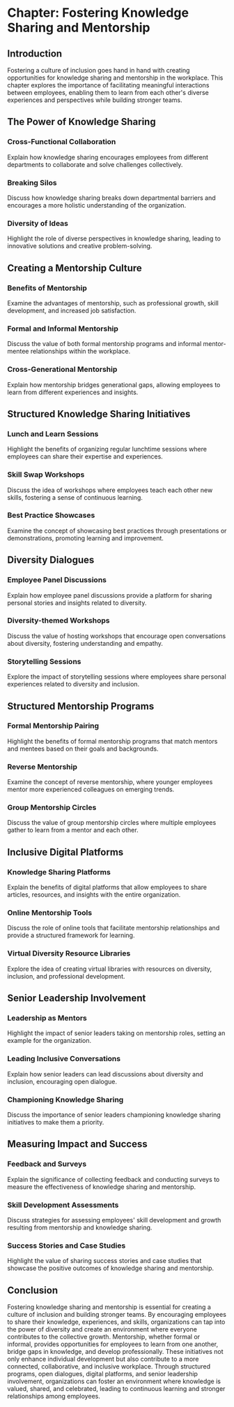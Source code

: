 Chapter: Fostering Knowledge Sharing and Mentorship
===================================================

Introduction
------------

Fostering a culture of inclusion goes hand in hand with creating opportunities for knowledge sharing and mentorship in the workplace. This chapter explores the importance of facilitating meaningful interactions between employees, enabling them to learn from each other's diverse experiences and perspectives while building stronger teams.

The Power of Knowledge Sharing
------------------------------

### Cross-Functional Collaboration

Explain how knowledge sharing encourages employees from different departments to collaborate and solve challenges collectively.

### Breaking Silos

Discuss how knowledge sharing breaks down departmental barriers and encourages a more holistic understanding of the organization.

### Diversity of Ideas

Highlight the role of diverse perspectives in knowledge sharing, leading to innovative solutions and creative problem-solving.

Creating a Mentorship Culture
-----------------------------

### Benefits of Mentorship

Examine the advantages of mentorship, such as professional growth, skill development, and increased job satisfaction.

### Formal and Informal Mentorship

Discuss the value of both formal mentorship programs and informal mentor-mentee relationships within the workplace.

### Cross-Generational Mentorship

Explain how mentorship bridges generational gaps, allowing employees to learn from different experiences and insights.

Structured Knowledge Sharing Initiatives
----------------------------------------

### Lunch and Learn Sessions

Highlight the benefits of organizing regular lunchtime sessions where employees can share their expertise and experiences.

### Skill Swap Workshops

Discuss the idea of workshops where employees teach each other new skills, fostering a sense of continuous learning.

### Best Practice Showcases

Examine the concept of showcasing best practices through presentations or demonstrations, promoting learning and improvement.

Diversity Dialogues
-------------------

### Employee Panel Discussions

Explain how employee panel discussions provide a platform for sharing personal stories and insights related to diversity.

### Diversity-themed Workshops

Discuss the value of hosting workshops that encourage open conversations about diversity, fostering understanding and empathy.

### Storytelling Sessions

Explore the impact of storytelling sessions where employees share personal experiences related to diversity and inclusion.

Structured Mentorship Programs
------------------------------

### Formal Mentorship Pairing

Highlight the benefits of formal mentorship programs that match mentors and mentees based on their goals and backgrounds.

### Reverse Mentorship

Examine the concept of reverse mentorship, where younger employees mentor more experienced colleagues on emerging trends.

### Group Mentorship Circles

Discuss the value of group mentorship circles where multiple employees gather to learn from a mentor and each other.

Inclusive Digital Platforms
---------------------------

### Knowledge Sharing Platforms

Explain the benefits of digital platforms that allow employees to share articles, resources, and insights with the entire organization.

### Online Mentorship Tools

Discuss the role of online tools that facilitate mentorship relationships and provide a structured framework for learning.

### Virtual Diversity Resource Libraries

Explore the idea of creating virtual libraries with resources on diversity, inclusion, and professional development.

Senior Leadership Involvement
-----------------------------

### Leadership as Mentors

Highlight the impact of senior leaders taking on mentorship roles, setting an example for the organization.

### Leading Inclusive Conversations

Explain how senior leaders can lead discussions about diversity and inclusion, encouraging open dialogue.

### Championing Knowledge Sharing

Discuss the importance of senior leaders championing knowledge sharing initiatives to make them a priority.

Measuring Impact and Success
----------------------------

### Feedback and Surveys

Explain the significance of collecting feedback and conducting surveys to measure the effectiveness of knowledge sharing and mentorship.

### Skill Development Assessments

Discuss strategies for assessing employees' skill development and growth resulting from mentorship and knowledge sharing.

### Success Stories and Case Studies

Highlight the value of sharing success stories and case studies that showcase the positive outcomes of knowledge sharing and mentorship.

Conclusion
----------

Fostering knowledge sharing and mentorship is essential for creating a culture of inclusion and building stronger teams. By encouraging employees to share their knowledge, experiences, and skills, organizations can tap into the power of diversity and create an environment where everyone contributes to the collective growth. Mentorship, whether formal or informal, provides opportunities for employees to learn from one another, bridge gaps in knowledge, and develop professionally. These initiatives not only enhance individual development but also contribute to a more connected, collaborative, and inclusive workplace. Through structured programs, open dialogues, digital platforms, and senior leadership involvement, organizations can foster an environment where knowledge is valued, shared, and celebrated, leading to continuous learning and stronger relationships among employees.
